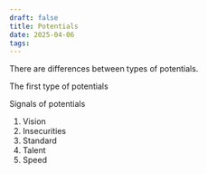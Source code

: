 ```yaml
---
draft: false
title: Potentials
date: 2025-04-06
tags:
---
```

There are differences between types of potentials.

The first type of potentials 

Signals of potentials
1. Vision
2. Insecurities
3. Standard
4. Talent
5. Speed